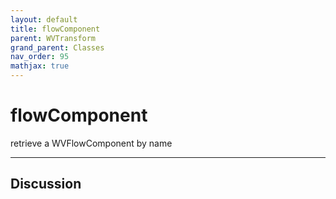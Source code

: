 ```yaml
---
layout: default
title: flowComponent
parent: WVTransform
grand_parent: Classes
nav_order: 95
mathjax: true
---
```


#  flowComponent

retrieve a WVFlowComponent by name


---

## Discussion

  
